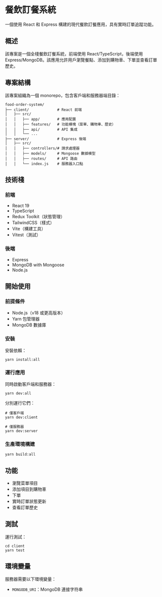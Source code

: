 # 餐飲訂餐系統

一個使用 React 和 Express 構建的現代餐飲訂餐應用，具有實時訂單追蹤功能。

## 概述

該專案是一個全棧餐飲訂餐系統，前端使用 React/TypeScript，後端使用 Express/MongoDB。該應用允許用戶瀏覽餐點、添加到購物車、下單並查看訂單歷史。

## 專案結構

該專案組織為一個 monorepo，包含客戶端和服務器端目錄：

```
food-order-system/
├── client/             # React 前端
│   ├── src/
│   │   ├── app/        # 應用配置
│   │   ├── features/   # 功能模塊（菜單、購物車、歷史）
│   │   ├── api/        # API 集成
│   │   └── ...
├── server/             # Express 後端
│   ├── src/
│   │   ├── controllers/# 請求處理器
│   │   ├── models/     # Mongoose 數據模型
│   │   ├── routes/     # API 路由
│   │   └── index.js    # 服務器入口點
```

## 技術棧

### 前端

- React 19
- TypeScript
- Redux Toolkit（狀態管理）
- TailwindCSS（樣式）
- Vite（構建工具）
- Vitest（測試）

### 後端

- Express
- MongoDB with Mongoose
- Node.js

## 開始使用

### 前提條件

- Node.js（v18 或更高版本）
- Yarn 包管理器
- MongoDB 數據庫

### 安裝

安裝依賴：

```
yarn install:all
```

### 運行應用

同時啟動客戶端和服務器：

```
yarn dev:all
```

分別運行它們：

```
# 僅客戶端
yarn dev:client

# 僅服務器
yarn dev:server
```

### 生產環境構建

```
yarn build:all
```

## 功能

- 瀏覽菜單項目
- 添加項目到購物車
- 下單
- 實時訂單狀態更新
- 查看訂單歷史

## 測試

運行測試：

```
cd client
yarn test
```

## 環境變量

服務器需要以下環境變量：

- `MONGODB_URI`：MongoDB 連接字符串
